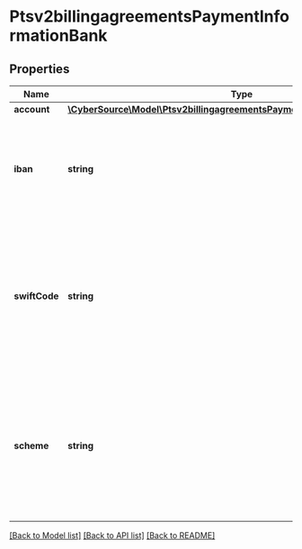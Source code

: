 # Ptsv2billingagreementsPaymentInformationBank

## Properties
Name | Type | Description | Notes
------------ | ------------- | ------------- | -------------
**account** | [**\CyberSource\Model\Ptsv2billingagreementsPaymentInformationBankAccount**](Ptsv2billingagreementsPaymentInformationBankAccount.md) |  | [optional] 
**iban** | **string** | International Bank Account Number (IBAN). #### SEPA Required for mandates services | [optional] 
**swiftCode** | **string** | Bank&#39;s SWIFT code. You can use this field only when scoring a direct debit transaction. #### BACS Required for mandates services | [optional] 
**scheme** | **string** | The scheme that sets the rules for the direct debit process. Possible values:   - SEPA   - BACS #### SEPA/BACS Required for mandates services | [optional] 

[[Back to Model list]](../README.md#documentation-for-models) [[Back to API list]](../README.md#documentation-for-api-endpoints) [[Back to README]](../README.md)


